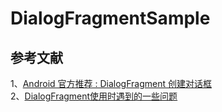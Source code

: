 # DialogFragmentSample

## 参考文献
1、[Android 官方推荐 : DialogFragment 创建对话框](https://blog.csdn.net/lmj623565791/article/details/37815413/)  
2、[DialogFragment使用时遇到的一些问题](https://blog.csdn.net/maxwell0401/article/details/52336893)      
